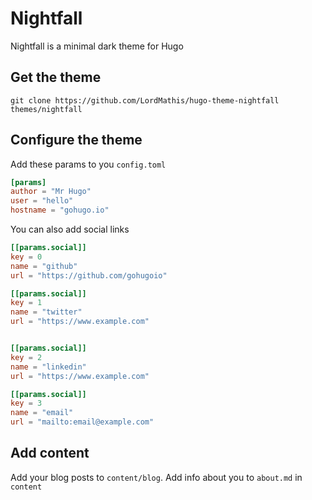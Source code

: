 # Nightfall

Nightfall is a minimal dark theme for Hugo

## Get the theme

`git clone https://github.com/LordMathis/hugo-theme-nightfall themes/nightfall`

## Configure the theme

Add these params to you `config.toml`

```toml
[params]
author = "Mr Hugo"
user = "hello"
hostname = "gohugo.io"
```

You can also add social links

```toml
[[params.social]]
key = 0
name = "github"
url = "https://github.com/gohugoio"

[[params.social]]
key = 1
name = "twitter"
url = "https://www.example.com"


[[params.social]]
key = 2
name = "linkedin"
url = "https://www.example.com"

[[params.social]]
key = 3
name = "email"
url = "mailto:email@example.com"
```

## Add content

Add your blog posts to `content/blog`. Add info about you to `about.md` in `content`